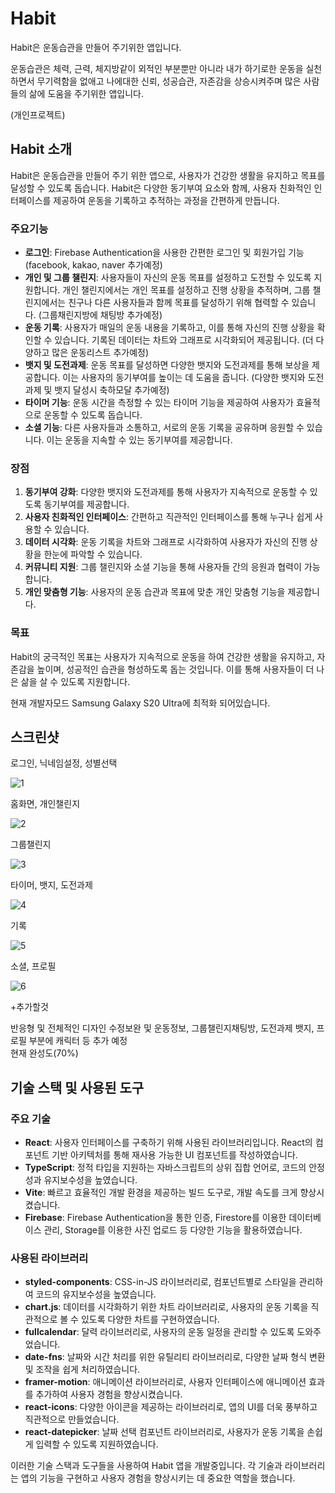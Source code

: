 # Habit

Habit은 운동습관을 만들어 주기위한 앱입니다.

운동습관은 체력, 근력, 체지방같이 외적인 부분뿐만 아니라
내가 하기로한 운동을 실천하면서 무기력함을 없애고 나에대한 신뢰, 성공습관, 자존감을 상승시켜주며 많은 사람들의 삶에 도움을 주기위한 앱입니다.

(개인프로젝트)

## Habit 소개

Habit은 운동습관을 만들어 주기 위한 앱으로, 사용자가 건강한 생활을 유지하고 목표를 달성할 수 있도록 돕습니다. Habit은 다양한 동기부여 요소와 함께, 사용자 친화적인 인터페이스를 제공하여 운동을 기록하고 추적하는 과정을 간편하게 만듭니다.

### 주요기능

- **로그인**: Firebase Authentication을 사용한 간편한 로그인 및 회원가입 기능 (facebook, kakao, naver 추가예정)
- **개인 및 그룹 챌린지**: 사용자들이 자신의 운동 목표를 설정하고 도전할 수 있도록 지원합니다. 개인 챌린지에서는 개인 목표를 설정하고 진행 상황을 추적하며, 그룹 챌린지에서는 친구나 다른 사용자들과 함께 목표를 달성하기 위해 협력할 수 있습니다. (그룹채린지방에 채팅방 추가예정)
- **운동 기록**: 사용자가 매일의 운동 내용을 기록하고, 이를 통해 자신의 진행 상황을 확인할 수 있습니다. 기록된 데이터는 차트와 그래프로 시각화되어 제공됩니다. (더 다양하고 많은 운동리스트 추가예정)
- **뱃지 및 도전과제**: 운동 목표를 달성하면 다양한 뱃지와 도전과제를 통해 보상을 제공합니다. 이는 사용자의 동기부여를 높이는 데 도움을 줍니다. (다양한 뱃지와 도전과제 및 뱃지 달성시 축하모달 추가예정)
- **타이머 기능**: 운동 시간을 측정할 수 있는 타이머 기능을 제공하여 사용자가 효율적으로 운동할 수 있도록 돕습니다.
- **소셜 기능**: 다른 사용자들과 소통하고, 서로의 운동 기록을 공유하며 응원할 수 있습니다. 이는 운동을 지속할 수 있는 동기부여를 제공합니다.

### 장점

1. **동기부여 강화**: 다양한 뱃지와 도전과제를 통해 사용자가 지속적으로 운동할 수 있도록 동기부여를 제공합니다.
2. **사용자 친화적인 인터페이스**: 간편하고 직관적인 인터페이스를 통해 누구나 쉽게 사용할 수 있습니다.
3. **데이터 시각화**: 운동 기록을 차트와 그래프로 시각화하여 사용자가 자신의 진행 상황을 한눈에 파악할 수 있습니다.
4. **커뮤니티 지원**: 그룹 챌린지와 소셜 기능을 통해 사용자들 간의 응원과 협력이 가능합니다.
5. **개인 맞춤형 기능**: 사용자의 운동 습관과 목표에 맞춘 개인 맞춤형 기능을 제공합니다.

### 목표

Habit의 궁극적인 목표는 사용자가 지속적으로 운동을 하여 건강한 생활을 유지하고, 자존감을 높이며, 성공적인 습관을 형성하도록 돕는 것입니다. 이를 통해 사용자들이 더 나은 삶을 살 수 있도록 지원합니다.

현재 개발자모드 Samsung Galaxy S20 Ultra에 최적화 되어있습니다.

## 스크린샷

로그인, 닉네임설정, 성별선택

![1](https://github.com/kangdongu/exercise/assets/162076741/e73be311-a56a-4566-8308-9d51fbabc3c2)


홈화면, 개인챌린지

![2](https://github.com/kangdongu/exercise/assets/162076741/eb5711a9-7d5a-4e1c-8433-c8e48ede5c26)


그룹챌린지

![3](https://github.com/kangdongu/exercise/assets/162076741/479213f6-91f8-466f-963a-47813cdfbb6c)


타이머, 뱃지, 도전과제

![4](https://github.com/kangdongu/exercise/assets/162076741/814d159f-4177-4f8a-80a9-4401555417d2)


기록

![5](https://github.com/kangdongu/exercise/assets/162076741/f2d6607e-0a03-4785-bf7b-11e9adc060b5)


소셜, 프로필

![6](https://github.com/kangdongu/exercise/assets/162076741/1ec28212-7212-4cc2-9246-e910d3d5a7bc)

+추가할것

반응형 및 전체적인 디자인 수정보완 및 운동정보, 그룹챌린지채팅방, 도전과제 뱃지, 프로필 부분에 캐릭터 등 추가 예정<br /> 현재 완성도(70%)

## 기술 스택 및 사용된 도구

### 주요 기술

- **React**: 사용자 인터페이스를 구축하기 위해 사용된 라이브러리입니다. React의 컴포넌트 기반 아키텍처를 통해 재사용 가능한 UI 컴포넌트를 작성하였습니다.
- **TypeScript**: 정적 타입을 지원하는 자바스크립트의 상위 집합 언어로, 코드의 안정성과 유지보수성을 높였습니다.
- **Vite**: 빠르고 효율적인 개발 환경을 제공하는 빌드 도구로, 개발 속도를 크게 향상시켰습니다.
- **Firebase**: Firebase Authentication을 통한 인증, Firestore를 이용한 데이터베이스 관리, Storage를 이용한 사진 업로드 등 다양한 기능을 활용하였습니다.

### 사용된 라이브러리

- **styled-components**: CSS-in-JS 라이브러리로, 컴포넌트별로 스타일을 관리하여 코드의 유지보수성을 높였습니다.
- **chart.js**: 데이터를 시각화하기 위한 차트 라이브러리로, 사용자의 운동 기록을 직관적으로 볼 수 있도록 다양한 차트를 구현하였습니다.
- **fullcalendar**: 달력 라이브러리로, 사용자의 운동 일정을 관리할 수 있도록 도와주었습니다.
- **date-fns**: 날짜와 시간 처리를 위한 유틸리티 라이브러리로, 다양한 날짜 형식 변환 및 조작을 쉽게 처리하였습니다.
- **framer-motion**: 애니메이션 라이브러리로, 사용자 인터페이스에 애니메이션 효과를 추가하여 사용자 경험을 향상시켰습니다.
- **react-icons**: 다양한 아이콘을 제공하는 라이브러리로, 앱의 UI를 더욱 풍부하고 직관적으로 만들었습니다.
- **react-datepicker**: 날짜 선택 컴포넌트 라이브러리로, 사용자가 운동 기록을 손쉽게 입력할 수 있도록 지원하였습니다.

이러한 기술 스택과 도구들을 사용하여 Habit 앱을 개발중입니다. 각 기술과 라이브러리는 앱의 기능을 구현하고 사용자 경험을 향상시키는 데 중요한 역할을 했습니다.




